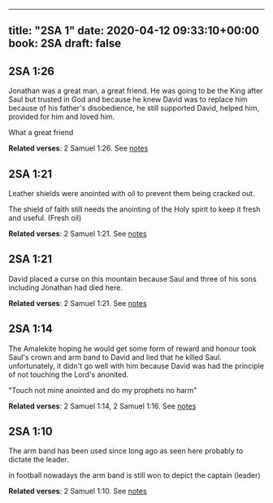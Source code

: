 
---
title: "2SA 1"
date: 2020-04-12 09:33:10+00:00
book: 2SA
draft: false
---

## 2SA 1:26

Jonathan was a great man, a great friend. He was going to be the King after Saul but trusted in God and because he knew David was to replace him because of his father's disobedience, he still supported David, helped him, provided for him and loved him.

What a great friend

**Related verses**: 2 Samuel 1:26. See [notes](https://my.bible.com/notes/3406009645734289409)


## 2SA 1:21

Leather shields were anointed with oil to prevent them being cracked out.

The shield of faith still needs the anointing of the Holy spirit to keep it fresh and useful. (Fresh oil)

**Related verses**: 2 Samuel 1:21. See [notes](https://my.bible.com/notes/3406008160933897202)


## 2SA 1:21

David placed a curse on this mountain because Saul and three of his sons including Jonathan had died here.

**Related verses**: 2 Samuel 1:21. See [notes](https://my.bible.com/notes/3406006811768906732)


## 2SA 1:14

The Amalekite hoping he would get some form of reward and honour took Saul's crown and arm band to David and lied that he killed Saul. unfortunately, it didn't go well with him because David was had the principle of not touching the Lord's anonited.


"Touch not mine anointed and do my prophets no harm"

**Related verses**: 2 Samuel 1:14, 2 Samuel 1:16. See [notes](https://my.bible.com/notes/3406005792620143586)


## 2SA 1:10

The arm band has been used since long ago as seen here probably to dictate the leader.

in football nowadays the arm band is still won to depict the captain (leader)

**Related verses**: 2 Samuel 1:10. See [notes](https://my.bible.com/notes/3406004266421969877)


